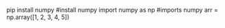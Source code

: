 pip install numpy #install numpy
import numpy as np #imports numpy
arr = np.array([1, 2, 3, 4, 5])

